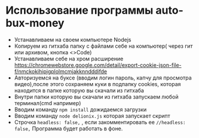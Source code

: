 # Использование программы auto-bux-money
* Устанавливаем на своем компьютере Nodejs
* Копируем из гитхаба папку с файлами себе на компьютер( через гит или архивом, кнопка <>Code)
* Устанавливаем себе на хром расширение https://chromewebstore.google.com/detail/export-cookie-json-file-f/nmckokihipjgplolmcmjakknndddifde
* Авторизуемся на буксе (вводим логин пароль, капчу для просмотра видео),после этого сохраняем куки в подпапку cookies, которая находится в папке которую вы скачали из гитхаба
* Внутри папки которую вы скачали из гитхаба запускаем любой терминал(cmd например)
* Вводим команду ```npm install``` дожидаемся загрузки
* Вводим команду ```node delionix.js``` которая запускает скрипт
* Строчка ```headless: false,``` , если закомментировать ее ```//headless: false,``` Программа будет работать в фоне. 